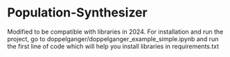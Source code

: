 # Population-Synthesizer
Modified to be compatible with libraries in 2024.
For installation and run the project, go to doppelganger/doppelganger_example_simple.ipynb and run
the first line of code which will help you install libraries in requirements.txt
 
